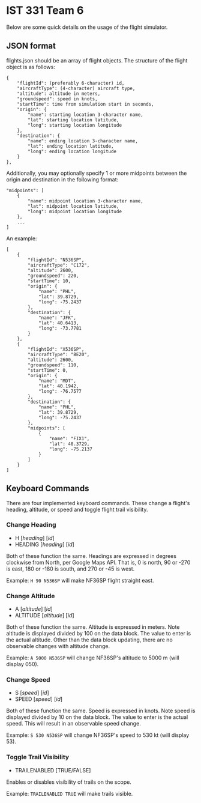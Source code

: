 # IST 331 Team 6
Below are some quick details on the usage of the flight simulator.
## JSON format
flights.json should be an array of flight objects. The structure of the flight object is as follows:

    {
        "flightId": (preferably 6-character) id,
        "aircraftType": (4-character) aircraft type, 
        "altitude": altitude in meters,
        "groundspeed": speed in knots,
        "startTime": time from simulation start in seconds,
        "origin": {
            "name": starting location 3-character name,
            "lat": starting location latitude,
            "long": starting location longitude
        },
        "destination": {
            "name": ending location 3-character name,
            "lat": ending location latitude,
            "long": ending location longitude
        }
    },
Additionally, you may optionally specify 1 or more midpoints between the origin and destination in the following format:

    "midpoints": [
        {
            "name": midpoint location 3-character name,
            "lat": midpoint location latitude,
            "long": midpoint location longitude
        },
        ...
    ]
An example:

    [
	    {
	        "flightId": "N536SP",
	        "aircraftType": "C172", 
	        "altitude": 2600,
	        "groundspeed": 220,
	        "startTime": 10,
	        "origin": {
	            "name": "PHL",
	            "lat": 39.8729,
	            "long": -75.2437
	        },
	        "destination": {
	            "name": "JFK",
	            "lat": 40.6413,
	            "long": -73.7781
	        }
	    },
	    {
	        "flightId": "X536SP",
	        "aircraftType": "BE20",
	        "altitude": 2600,
	        "groundspeed": 110,
	        "startTime": 0,
	        "origin": {
	            "name": "MDT", 
	            "lat": 40.1942,
	            "long": -76.7577
	        },
	        "destination": {
	            "name": "PHL",
	            "lat": 39.8729,
	            "long": -75.2437
	        },
	        "midpoints": [
	            {
	                "name": "FIX1",
	                "lat": 40.3729,
	                "long": -75.2137
	            }
	        ]
	    }
    ]
## Keyboard Commands
There are four implemented keyboard commands. These change a flight's heading, altitude, or speed and toggle flight trail visibility.
### Change Heading
 - H [*heading*] [*id*]
 - HEADING [*heading*] [*id*]

Both of these function the same. Headings are expressed in degrees clockwise from North, per Google Maps API. That is, 0 is north, 90 or -270 is east, 180 or -180 is south, and 270 or -45 is west.

Example: `H 90 N536SP` will make NF36SP flight straight east.

### Change Altitude
 - A [*altitude*] [*id*]
 - ALTITUDE [*altitude*] [*id*]

Both of these function the same. Altitude is expressed in meters. Note altitude is displayed divided by 100 on the data block. The value to enter is the actual altitude. Other than the data block updating, there are no observable changes with altitude change.

Example: `A 5000 N536SP` will change NF36SP's altitude to 5000 m (will display 050).

### Change Speed
 - S [*speed*] [*id*]
 - SPEED [*speed*] [*id*]

Both of these function the same. Speed is expressed in knots. Note speed is displayed divided by 10 on the data block. The value to enter is the actual speed. This will result in an observable speed change.

Example: `S 530 N536SP` will change NF36SP's speed to 530 kt (will display 53).

### Toggle Trail Visibility
 - TRAILENABLED [TRUE/FALSE]

Enables or disables visibility of trails on the scope.

Example: `TRAILENABLED TRUE` will make trails visible.
